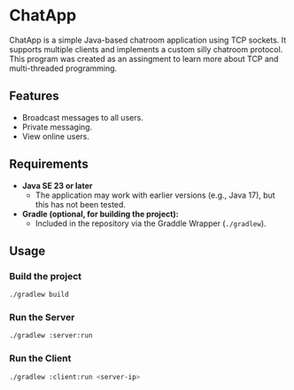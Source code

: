 # ChatApp

ChatApp is a simple Java-based chatroom application using TCP sockets. It supports multiple clients and implements a custom silly chatroom protocol. This program was created as an assingment to learn more about TCP and multi-threaded programming.

## Features
- Broadcast messages to all users.
- Private messaging.
- View online users.

## Requirements
- **Java SE 23 or later**
  - The application may work with earlier versions (e.g., Java 17), but this has not been tested.
- **Gradle (optional, for building the project):**
  - Included in the repository via the Graddle Wrapper (`./gradlew`).

## Usage
### Build the project
```bash
./gradlew build
```
### Run the Server
```bash
./gradlew :server:run
```
### Run the Client
```bash
./gradlew :client:run <server-ip>
```
